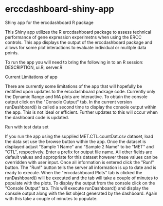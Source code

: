# erccdashboard-shiny-app
Shiny app for the erccdashboard R package

This Shiny app utilizes the R erccdashboard package to assess technical performance of gene expression experimetns when using the ERCC controls. This app displays the output of the erccdashboard package and allows for some plot interactions to evaluate individual or mulitple data points.

To run the app you will need to bring the following in to an R session:  DESCRIPTION,  ui.R,  server.R 

Current Limitations of app 

There are currently some limitations of the app that will hopefully be rectified upon updates to the erccdashboard package code. Currently only the Dynamic Range and MA plots are interactive. To obtain the console output click on the "Console Output" tab. In the current version runDashboard() is called a second time to display the console output within the app. This is not ideal or efficient. Further updates to this will occur when the dashboard code is updated. 

Run with test data set 

If you run the app using the supplied MET.CTL.countDat.csv dataset, load the data set use the browse button within the app. Once the dataset is displayed adjust "Sample 1 Name" and "Sample 2 Name" to be "MET" and "CTL", respectively. Enter a prefix for output file name. All other fields are default values and appropriate for this dataset however these values can be overridden with user input. Once all information is entered click the "Run!" button. The "Run!" button tells the server all information is up to date and is ready to execute.  When the "erccdashboard Plots" tab is clicked the runDashboard() will be executed and the tab will take a couple of minutes to populate with the plots. To display the output from the console click on the "Console Output" tab. This will execute runDashboard() and display the console output along with the list object generated by the dashboard. Again with this take a couple of minutes to populate.
